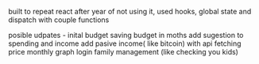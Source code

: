 built to repeat react after year of not using it, used hooks, global state and dispatch with couple functions

posible udpates - inital budget
saving budget in moths
add sugestion to spending and income
add pasive income( like bitcoin) with api fetching price
monthly graph
login
family management (like checking you kids)
